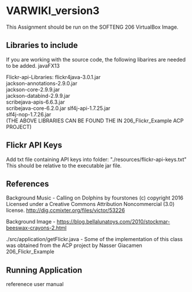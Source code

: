 # VARWIKI_version3

This Assignment should be run on the SOFTENG 206 VirtualBox Image. 

## Libraries to include
If you are working with the source code, the following libarires are needed to be added.
javaFX13

Flickr-api-Libraries:
flickr4java-3.0.1.jar  
jackson-annotations-2.9.0.jar  
jackson-core-2.9.9.jar  
jackson-databind-2.9.9.jar  
scribejava-apis-6.6.3.jar   
scribejava-core-6.2.0.jar
slf4j-api-1.7.25.jar  
slf4j-nop-1.7.26.jar  
(THE ABOVE LIBRARIES CAN BE FOUND THE IN 206_Flickr_Example ACP PROJECT)

## Flickr API Keys

Add txt file containing API keys into folder: "./resources/flickr-api-keys.txt"   
This should be relative to the executable jar file.

## References

Background Music - Calling on Dolphins by fourstones (c) copyright 2016 Licensed under a Creative Commons Attribution Noncommercial  (3.0) license. http://dig.ccmixter.org/files/victor/53226 

Background Image - https://blog.bellalunatoys.com/2010/stockmar-beeswax-crayons-2.html

./src/application/getFlickr.java - Some of the implementation of this class was obtained from the ACP project by Nasser Giacamen 206_Flickr_Example


## Running Application

referenece user manual
